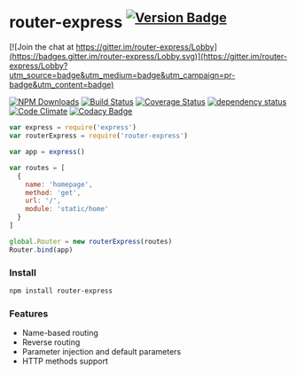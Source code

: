 # router-express <sup>[![Version Badge][npm-version-svg]][npm-url]</sup>

[![Join the chat at https://gitter.im/router-express/Lobby](https://badges.gitter.im/router-express/Lobby.svg)](https://gitter.im/router-express/Lobby?utm_source=badge&utm_medium=badge&utm_campaign=pr-badge&utm_content=badge)

[![NPM Downloads][downloads-image]][downloads-url]
[![Build Status][travis-image]][travis-url]
[![Coverage Status](https://coveralls.io/repos/github/yasinaydin/router-express/badge.svg?branch=master)](https://coveralls.io/github/yasinaydin/router-express?branch=master)
[![dependency status][deps-svg]][deps-url]
[![Code Climate](https://codeclimate.com/github/yasinaydin/router-express/badges/gpa.svg)](https://codeclimate.com/github/yasinaydin/router-express)
[![Codacy Badge](https://api.codacy.com/project/badge/Grade/c2c014171cc8417eba0239160af12ad9)](https://www.codacy.com/app/yasin/router-express?utm_source=github.com&amp;utm_medium=referral&amp;utm_content=yasinaydin/router-express&amp;utm_campaign=Badge_Grade)

```js
var express = require('express')
var routerExpress = require('router-express')

var app = express()

var routes = [
  {
    name: 'homepage',
    method: 'get',
    url: '/',
    module: 'static/home'
  }
]

global.Router = new routerExpress(routes)
Router.bind(app)
```

### Install
```sh
npm install router-express
```

### Features

* Name-based routing
* Reverse routing
* Parameter injection and default parameters
* HTTP methods support

[deps-svg]: http://david-dm.org/yasinaydin/router-express/status.svg
[deps-url]: http://david-dm.org/yasinaydin/router-express
[dev-deps-svg]: https://david-dm.org/yasinaydin/router-express/dev-status.svg
[dev-deps-url]: https://david-dm.org/yasinaydin/router-express#info=devDependencies
[downloads-image]: http://img.shields.io/npm/dm/router-express.svg
[downloads-url]: http://npm-stat.com/charts.html?package=router-express
[npm-version-svg]: https://img.shields.io/npm/v/router-express.svg
[npm-url]: https://npmjs.org/package/router-express
[travis-image]: https://img.shields.io/travis/yasinaydin/router-express/master.svg
[travis-url]: https://travis-ci.org/yasinaydin/router-express
